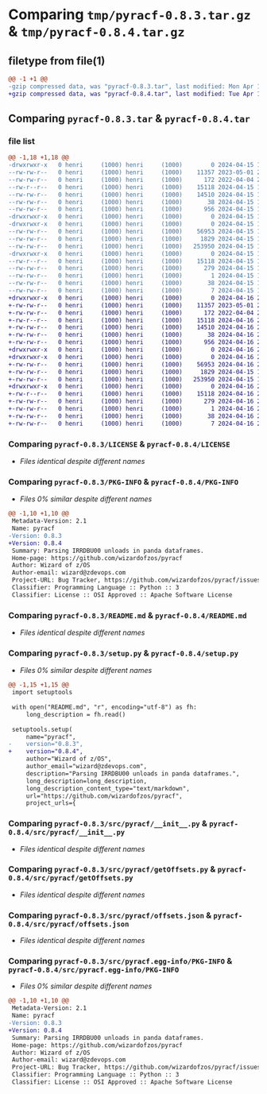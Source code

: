# Comparing `tmp/pyracf-0.8.3.tar.gz` & `tmp/pyracf-0.8.4.tar.gz`

## filetype from file(1)

```diff
@@ -1 +1 @@
-gzip compressed data, was "pyracf-0.8.3.tar", last modified: Mon Apr 15 18:27:33 2024, max compression
+gzip compressed data, was "pyracf-0.8.4.tar", last modified: Tue Apr 16 21:33:11 2024, max compression
```

## Comparing `pyracf-0.8.3.tar` & `pyracf-0.8.4.tar`

### file list

```diff
@@ -1,18 +1,18 @@
-drwxrwxr-x   0 henri     (1000) henri     (1000)        0 2024-04-15 18:27:33.583570 pyracf-0.8.3/
--rw-rw-r--   0 henri     (1000) henri     (1000)    11357 2023-05-01 20:17:28.000000 pyracf-0.8.3/LICENSE
--rw-rw-r--   0 henri     (1000) henri     (1000)      172 2022-04-04 21:07:37.000000 pyracf-0.8.3/MANIFEST.in
--rw-r--r--   0 henri     (1000) henri     (1000)    15118 2024-04-15 18:27:33.583570 pyracf-0.8.3/PKG-INFO
--rw-rw-r--   0 henri     (1000) henri     (1000)    14510 2024-04-15 10:15:48.000000 pyracf-0.8.3/README.md
--rw-rw-r--   0 henri     (1000) henri     (1000)       38 2024-04-15 18:27:33.583570 pyracf-0.8.3/setup.cfg
--rw-rw-r--   0 henri     (1000) henri     (1000)      956 2024-04-15 18:11:35.000000 pyracf-0.8.3/setup.py
-drwxrwxr-x   0 henri     (1000) henri     (1000)        0 2024-04-15 18:27:33.583570 pyracf-0.8.3/src/
-drwxrwxr-x   0 henri     (1000) henri     (1000)        0 2024-04-15 18:27:33.583570 pyracf-0.8.3/src/pyracf/
--rw-rw-r--   0 henri     (1000) henri     (1000)    56953 2024-04-15 18:26:41.000000 pyracf-0.8.3/src/pyracf/__init__.py
--rw-rw-r--   0 henri     (1000) henri     (1000)     1829 2024-04-15 10:15:48.000000 pyracf-0.8.3/src/pyracf/getOffsets.py
--rw-rw-r--   0 henri     (1000) henri     (1000)   253950 2024-04-15 10:15:48.000000 pyracf-0.8.3/src/pyracf/offsets.json
-drwxrwxr-x   0 henri     (1000) henri     (1000)        0 2024-04-15 18:27:33.583570 pyracf-0.8.3/src/pyracf.egg-info/
--rw-r--r--   0 henri     (1000) henri     (1000)    15118 2024-04-15 18:27:33.000000 pyracf-0.8.3/src/pyracf.egg-info/PKG-INFO
--rw-rw-r--   0 henri     (1000) henri     (1000)      279 2024-04-15 18:27:33.000000 pyracf-0.8.3/src/pyracf.egg-info/SOURCES.txt
--rw-rw-r--   0 henri     (1000) henri     (1000)        1 2024-04-15 18:27:33.000000 pyracf-0.8.3/src/pyracf.egg-info/dependency_links.txt
--rw-rw-r--   0 henri     (1000) henri     (1000)       38 2024-04-15 18:27:33.000000 pyracf-0.8.3/src/pyracf.egg-info/requires.txt
--rw-rw-r--   0 henri     (1000) henri     (1000)        7 2024-04-15 18:27:33.000000 pyracf-0.8.3/src/pyracf.egg-info/top_level.txt
+drwxrwxr-x   0 henri     (1000) henri     (1000)        0 2024-04-16 21:33:11.184994 pyracf-0.8.4/
+-rw-rw-r--   0 henri     (1000) henri     (1000)    11357 2023-05-01 20:17:28.000000 pyracf-0.8.4/LICENSE
+-rw-rw-r--   0 henri     (1000) henri     (1000)      172 2022-04-04 21:07:37.000000 pyracf-0.8.4/MANIFEST.in
+-rw-r--r--   0 henri     (1000) henri     (1000)    15118 2024-04-16 21:33:11.184994 pyracf-0.8.4/PKG-INFO
+-rw-rw-r--   0 henri     (1000) henri     (1000)    14510 2024-04-16 21:31:02.000000 pyracf-0.8.4/README.md
+-rw-rw-r--   0 henri     (1000) henri     (1000)       38 2024-04-16 21:33:11.184994 pyracf-0.8.4/setup.cfg
+-rw-rw-r--   0 henri     (1000) henri     (1000)      956 2024-04-16 21:32:36.000000 pyracf-0.8.4/setup.py
+drwxrwxr-x   0 henri     (1000) henri     (1000)        0 2024-04-16 21:33:11.184994 pyracf-0.8.4/src/
+drwxrwxr-x   0 henri     (1000) henri     (1000)        0 2024-04-16 21:33:11.184994 pyracf-0.8.4/src/pyracf/
+-rw-rw-r--   0 henri     (1000) henri     (1000)    56953 2024-04-16 21:31:08.000000 pyracf-0.8.4/src/pyracf/__init__.py
+-rw-rw-r--   0 henri     (1000) henri     (1000)     1829 2024-04-15 10:15:48.000000 pyracf-0.8.4/src/pyracf/getOffsets.py
+-rw-rw-r--   0 henri     (1000) henri     (1000)   253950 2024-04-15 10:15:48.000000 pyracf-0.8.4/src/pyracf/offsets.json
+drwxrwxr-x   0 henri     (1000) henri     (1000)        0 2024-04-16 21:33:11.184994 pyracf-0.8.4/src/pyracf.egg-info/
+-rw-r--r--   0 henri     (1000) henri     (1000)    15118 2024-04-16 21:33:11.000000 pyracf-0.8.4/src/pyracf.egg-info/PKG-INFO
+-rw-rw-r--   0 henri     (1000) henri     (1000)      279 2024-04-16 21:33:11.000000 pyracf-0.8.4/src/pyracf.egg-info/SOURCES.txt
+-rw-rw-r--   0 henri     (1000) henri     (1000)        1 2024-04-16 21:33:11.000000 pyracf-0.8.4/src/pyracf.egg-info/dependency_links.txt
+-rw-rw-r--   0 henri     (1000) henri     (1000)       38 2024-04-16 21:33:11.000000 pyracf-0.8.4/src/pyracf.egg-info/requires.txt
+-rw-rw-r--   0 henri     (1000) henri     (1000)        7 2024-04-16 21:33:11.000000 pyracf-0.8.4/src/pyracf.egg-info/top_level.txt
```

### Comparing `pyracf-0.8.3/LICENSE` & `pyracf-0.8.4/LICENSE`

 * *Files identical despite different names*

### Comparing `pyracf-0.8.3/PKG-INFO` & `pyracf-0.8.4/PKG-INFO`

 * *Files 0% similar despite different names*

```diff
@@ -1,10 +1,10 @@
 Metadata-Version: 2.1
 Name: pyracf
-Version: 0.8.3
+Version: 0.8.4
 Summary: Parsing IRRDBU00 unloads in panda dataframes.
 Home-page: https://github.com/wizardofzos/pyracf
 Author: Wizard of z/OS
 Author-email: wizard@zdevops.com
 Project-URL: Bug Tracker, https://github.com/wizardofzos/pyracf/issues
 Classifier: Programming Language :: Python :: 3
 Classifier: License :: OSI Approved :: Apache Software License
```

### Comparing `pyracf-0.8.3/README.md` & `pyracf-0.8.4/README.md`

 * *Files identical despite different names*

### Comparing `pyracf-0.8.3/setup.py` & `pyracf-0.8.4/setup.py`

 * *Files 0% similar despite different names*

```diff
@@ -1,15 +1,15 @@
 import setuptools
 
 with open("README.md", "r", encoding="utf-8") as fh:
     long_description = fh.read()
 
 setuptools.setup(
     name="pyracf",
-    version="0.8.3",
+    version="0.8.4",
     author="Wizard of z/OS",
     author_email="wizard@zdevops.com",
     description="Parsing IRRDBU00 unloads in panda dataframes.",
     long_description=long_description,
     long_description_content_type="text/markdown",
     url="https://github.com/wizardofzos/pyracf",
     project_urls={
```

### Comparing `pyracf-0.8.3/src/pyracf/__init__.py` & `pyracf-0.8.4/src/pyracf/__init__.py`

 * *Files identical despite different names*

### Comparing `pyracf-0.8.3/src/pyracf/getOffsets.py` & `pyracf-0.8.4/src/pyracf/getOffsets.py`

 * *Files identical despite different names*

### Comparing `pyracf-0.8.3/src/pyracf/offsets.json` & `pyracf-0.8.4/src/pyracf/offsets.json`

 * *Files identical despite different names*

### Comparing `pyracf-0.8.3/src/pyracf.egg-info/PKG-INFO` & `pyracf-0.8.4/src/pyracf.egg-info/PKG-INFO`

 * *Files 0% similar despite different names*

```diff
@@ -1,10 +1,10 @@
 Metadata-Version: 2.1
 Name: pyracf
-Version: 0.8.3
+Version: 0.8.4
 Summary: Parsing IRRDBU00 unloads in panda dataframes.
 Home-page: https://github.com/wizardofzos/pyracf
 Author: Wizard of z/OS
 Author-email: wizard@zdevops.com
 Project-URL: Bug Tracker, https://github.com/wizardofzos/pyracf/issues
 Classifier: Programming Language :: Python :: 3
 Classifier: License :: OSI Approved :: Apache Software License
```

